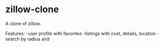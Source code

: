 zillow-clone
============

A clone of zillow.

Features:
-user profile with favorites
-listings with cost, details, location
-search by radius and 
